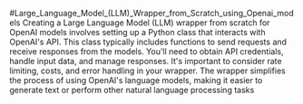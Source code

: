 #Large_Language_Model_(LLM)_Wrapper_from_Scratch_using_Openai_models
Creating a Large Language Model (LLM) wrapper from scratch for OpenAI models involves setting up a Python class that interacts with OpenAI's API. 
This class typically includes functions to send requests and receive responses from the models. You'll need to obtain API credentials, handle input data, and manage responses. 
It's important to consider rate limiting, costs, and error handling in your wrapper. 
The wrapper simplifies the process of using OpenAI's language models, making it easier to generate text or perform other natural language processing tasks
